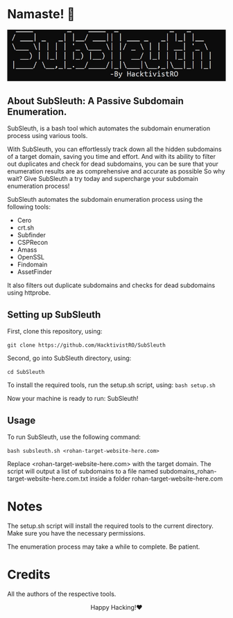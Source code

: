# Namaste! 🙏

![Logo](https://raw.githubusercontent.com/HacktivistRO/SubSleuth/main/static/subsleuth_logo.jpg)

## About **SubSleuth**: A Passive Subdomain Enumeration.

SubSleuth, is a bash tool which automates the subdomain enumeration process using various tools.

With SubSleuth, you can effortlessly track down all the hidden subdomains of a target domain, saving you time and effort. And with its ability to filter out duplicates and check for dead subdomains, you can be sure that your enumeration results are as comprehensive and accurate as possible So why wait? Give SubSleuth a try today and supercharge your subdomain enumeration process! 

SubSleuth automates the subdomain enumeration process using the following tools:

* Cero
* crt.sh
* Subfinder
* CSPRecon
* Amass
* OpenSSL
* Findomain
* AssetFinder

It also filters out duplicate subdomains and checks for dead subdomains using httprobe.

## Setting up SubSleuth

First, clone this repository, using:

`git clone https://github.com/HacktivistRO/SubSleuth`

Second, go into SubSleuth directory, using:

`cd SubSleuth`

To install the required tools, run the setup.sh script, using:
`bash setup.sh`

Now your machine is ready to run: SubSleuth!

## Usage

To run SubSleuth, use the following command:

`bash subsleuth.sh <rohan-target-website-here.com>`

Replace <rohan-target-website-here.com> with the target domain. The script will output a list of subdomains to a file named subdomains_rohan-target-website-here.com.txt inside a folder rohan-target-website-here.com

# Notes
The setup.sh script will install the required tools to the current directory. Make sure you have the necessary permissions.

The enumeration process may take a while to complete. Be patient.

# Credits

All the authors of the respective tools.

<p align="center">
Happy Hacking!❤️
</p> 
